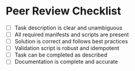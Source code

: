 # Peer Review Checklist

- [ ] Task description is clear and unambiguous
- [ ] All required manifests and scripts are present
- [ ] Solution is correct and follows best practices
- [ ] Validation script is robust and idempotent
- [ ] Task can be completed as described
- [ ] Documentation is complete and accurate
